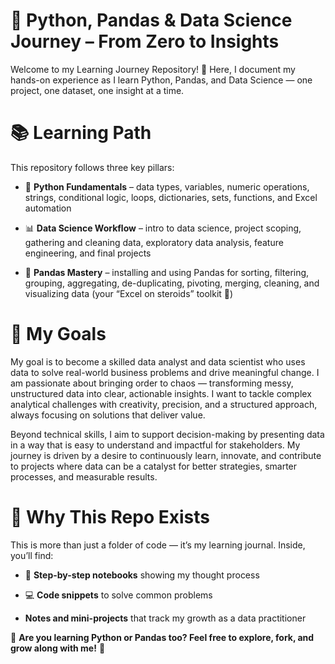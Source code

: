 # 🚀 Python, Pandas & Data Science Journey – From Zero to Insights

Welcome to my Learning Journey Repository! 🎯
Here, I document my hands-on experience as I learn Python, Pandas, and Data Science — one project, one dataset, one insight at a time.

# 📚 Learning Path

This repository follows three key pillars:

- 🐍 **Python Fundamentals** – data types, variables, numeric operations, strings, conditional logic, loops, dictionaries, sets, functions, and Excel automation

- 📊 **Data Science Workflow** – intro to data science, project scoping, gathering and cleaning data, exploratory data analysis, feature engineering, and final projects

- 🐼 **Pandas Mastery** – installing and using Pandas for sorting, filtering, grouping, aggregating, de-duplicating, pivoting, merging, cleaning, and visualizing data (your “Excel on steroids” toolkit 💪)

# 🎯 My Goals

My goal is to become a skilled data analyst and data scientist who uses data to solve real-world business problems and drive meaningful change. I am passionate about bringing order to chaos — transforming messy, unstructured data into clear, actionable insights. I want to tackle complex analytical challenges with creativity, precision, and a structured approach, always focusing on solutions that deliver value.

Beyond technical skills, I aim to support decision-making by presenting data in a way that is easy to understand and impactful for stakeholders. My journey is driven by a desire to continuously learn, innovate, and contribute to projects where data can be a catalyst for better strategies, smarter processes, and measurable results.

# 🌟 Why This Repo Exists

This is more than just a folder of code — it’s my learning journal.
Inside, you’ll find:

- 📝 **Step-by-step notebooks** showing my thought process

- 💻 **Code snippets** to solve common problems

- **Notes and mini-projects** that track my growth as a data practitioner

💬 **Are you learning Python or Pandas too? Feel free to explore, fork, and grow along with me!** 🙌